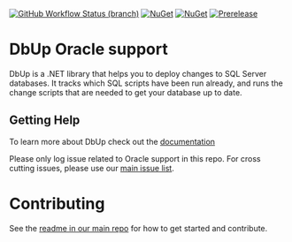 [![GitHub Workflow Status (branch)](https://img.shields.io/github/workflow/status/DbUp/dbup-oracle/CI/main)](https://github.com/DbUp/dbup-oracle/actions/workflows/main.yml?query=branch%3Amain)
[![NuGet](https://img.shields.io/nuget/dt/dbup-oracle.svg)](https://www.nuget.org/packages/dbup-oracle)
[![NuGet](https://img.shields.io/nuget/v/dbup-oracle.svg)](https://www.nuget.org/packages/dbup-oracle)
[![Prerelease](https://img.shields.io/nuget/vpre/dbup-oracle?color=orange&label=prerelease)](https://www.nuget.org/packages/dbup-oracle)

# DbUp Oracle support
DbUp is a .NET library that helps you to deploy changes to SQL Server databases. It tracks which SQL scripts have been run already, and runs the change scripts that are needed to get your database up to date.

## Getting Help
To learn more about DbUp check out the [documentation](https://dbup.readthedocs.io/en/latest/)

Please only log issue related to Oracle support in this repo. For cross cutting issues, please use our [main issue list](https://github.com/DbUp/DbUp/issues).

# Contributing

See the [readme in our main repo](https://github.com/DbUp/DbUp/blob/master/README.md) for how to get started and contribute.